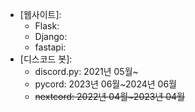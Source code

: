 - [웹사이트]:
  - Flask:
  - Django:
  - fastapi:
- [디스코드 봇]:
  - discord.py: 2021년 05월~ 
  - pycord: 2023년 06월~2024년 06월
  - ~~nextcord: 2022년 04월~2023년 04월~~
